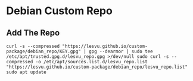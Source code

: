 # Debian Custom Repo

## Add The Repo
`curl -s --compressed "https://lesvu.github.io/custom-package/debian_repo/KEY.gpg" | gpg --dearmor | sudo tee /etc/apt/trusted.gpg.d/lesvu_repo.gpg >/dev/null
sudo curl -s --compressed -o /etc/apt/sources.list.d/lesvu_repo.list "https://lesvu.github.io/custom-package/debian_repo/lesvu_repo.list"
sudo apt update
`

